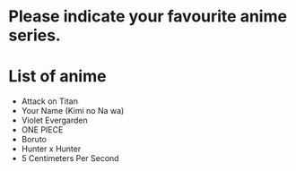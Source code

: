 # Please indicate your favourite anime series.

# List of anime
- Attack on Titan
- Your Name (Kimi no Na wa)
- Violet Evergarden
- ONE PIECE
- Boruto
- Hunter x Hunter
- 5 Centimeters Per Second